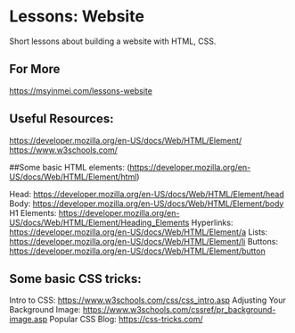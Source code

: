 # Lessons: Website
Short lessons about building a website with HTML, CSS. 

## For More
https://msyinmei.com/lessons-website

## Useful Resources:
https://developer.mozilla.org/en-US/docs/Web/HTML/Element/
https://www.w3schools.com/ 

##Some basic HTML elements:
(https://developer.mozilla.org/en-US/docs/Web/HTML/Element/html)

Head: https://developer.mozilla.org/en-US/docs/Web/HTML/Element/head
Body: https://developer.mozilla.org/en-US/docs/Web/HTML/Element/body
H1 Elements: https://developer.mozilla.org/en-US/docs/Web/HTML/Element/Heading_Elements
Hyperlinks: https://developer.mozilla.org/en-US/docs/Web/HTML/Element/a
Lists: https://developer.mozilla.org/en-US/docs/Web/HTML/Element/li
Buttons: https://developer.mozilla.org/en-US/docs/Web/HTML/Element/button

## Some basic CSS tricks:
Intro to CSS: https://www.w3schools.com/css/css_intro.asp
Adjusting Your Background Image: https://www.w3schools.com/cssref/pr_background-image.asp
Popular CSS Blog: https://css-tricks.com/
